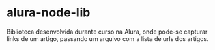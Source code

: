 # alura-node-lib
Biblioteca desenvolvida durante curso na Alura, onde pode-se capturar links de um artigo, passando um arquivo com a lista de urls dos artigos.

